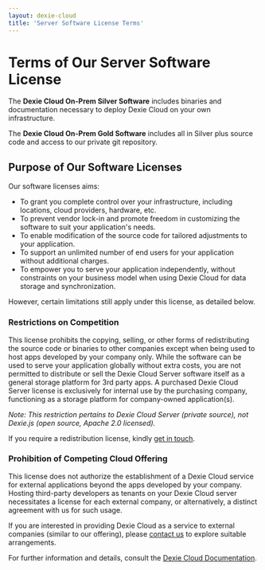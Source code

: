 ```yaml
---
layout: dexie-cloud
title: 'Server Software License Terms'
---
```


# Terms of Our Server Software License

The **Dexie Cloud On-Prem Silver Software** includes binaries and documentation necessary to deploy Dexie Cloud on your own infrastructure.

The **Dexie Cloud On-Prem Gold Software** includes all in Silver plus source code and access to our private git repository.

## Purpose of Our Software Licenses

Our software licenses aims:

- To grant you complete control over your infrastructure, including locations, cloud providers, hardware, etc.
- To prevent vendor lock-in and promote freedom in customizing the software to suit your application's needs.
- To enable modification of the source code for tailored adjustments to your application.
- To support an unlimited number of end users for your application without additional charges.
- To empower you to serve your application independently, without constraints on your business model when using Dexie Cloud for data storage and synchronization.

However, certain limitations still apply under this license, as detailed below.

### <i class="fa fa-hand-o-right" aria-hidden="true"></i> Restrictions on Competition

This license prohibits the copying, selling, or other forms of redistributing the source code or binaries to other companies except when being used to host apps developed by your company only. While the software can be used to serve your application globally without extra costs, you are not permitted to distribute or sell the Dexie Cloud Server software itself as a general storage platform for 3rd party apps. A purchased Dexie Cloud Server license is exclusively for internal use by the purchasing company, functioning as a storage platform for company-owned application(s).

_Note: This restriction pertains to Dexie Cloud Server (private source), not Dexie.js (open source, Apache 2.0 licensed)._

If you require a redistribution license, kindly [get in touch](mailto:sales@awarica.com).

### <i class="fa fa-hand-o-right" aria-hidden="true"></i> Prohibition of Competing Cloud Offering

This license does not authorize the establishment of a Dexie Cloud service for external applications beyond the apps developed by your company. Hosting third-party developers as tenants on your Dexie Cloud server necessitates a license for each external company, or alternatively, a distinct agreement with us for such usage.

If you are interested in providing Dexie Cloud as a service to external companies (similar to our offering), please [contact us](mailto:sales@awarica.com) to explore suitable arrangements.

For further information and details, consult the [Dexie Cloud Documentation](/cloud/docs).
<br /><br /><br /><br /><br /><br /><br />
